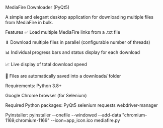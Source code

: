 MediaFire Downloader (PyQt5)

A simple and elegant desktop application for downloading multiple files from MediaFire in bulk.

Features
✅ Load multiple MediaFire links from a .txt file

⬇ Download multiple files in parallel (configurable number of threads)

📊 Individual progress bars and status display for each download

📈 Live display of total download speed

📁 Files are automatically saved into a downloads/ folder


Requirements:
Python 3.8+

Google Chrome browser (for Selenium)

Required Python packages:
PyQt5
selenium
requests
webdriver-manager

Pyinstaller:
pyinstaller --onefile --windowed --add-data "chromium-1169;chromium-1169" --icon=app_icon.ico mediafire.py
